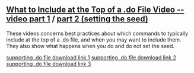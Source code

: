 ## [What to Include at the Top of a .do File Video -- video part 1](https://pjakiela.github.io/stata/topofdofilevid.mp4) / [part 2 (setting the seed)](https://pjakiela.github.io/stata/seed-demo-video.mp4)

These videos concerns best practices about which commands to typically include at the top of a .do file, and when you may want to include them.  They also show what happens when you do and do not set the seed.

[supporting .do file download link 1](https://pjakiela.github.io/stata/whattoputattopofdofile.do)
[supporting .do file download link 2](https://pjakiela.github.io/stata/seed-demo-file-1.do)
[supporting .do file download link 3](https://pjakiela.github.io/stata/seed-demo-file-2.do)
